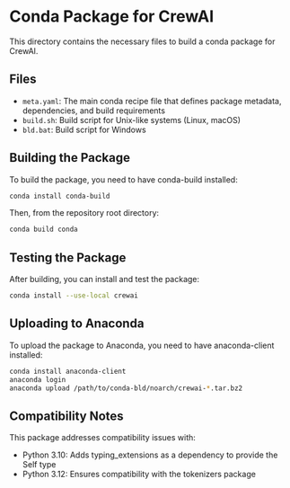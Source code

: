 # Conda Package for CrewAI

This directory contains the necessary files to build a conda package for CrewAI.

## Files

- `meta.yaml`: The main conda recipe file that defines package metadata, dependencies, and build requirements
- `build.sh`: Build script for Unix-like systems (Linux, macOS)
- `bld.bat`: Build script for Windows

## Building the Package

To build the package, you need to have conda-build installed:

```bash
conda install conda-build
```

Then, from the repository root directory:

```bash
conda build conda
```

## Testing the Package

After building, you can install and test the package:

```bash
conda install --use-local crewai
```

## Uploading to Anaconda

To upload the package to Anaconda, you need to have anaconda-client installed:

```bash
conda install anaconda-client
anaconda login
anaconda upload /path/to/conda-bld/noarch/crewai-*.tar.bz2
```

## Compatibility Notes

This package addresses compatibility issues with:
- Python 3.10: Adds typing_extensions as a dependency to provide the Self type
- Python 3.12: Ensures compatibility with the tokenizers package
